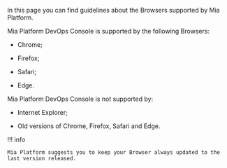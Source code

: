 
In this page you can find guidelines about the Browsers supported by Mia Platform.

Mia Platform DevOps Console is supported by the following Browsers:

* Chrome;

* Firefox;

* Safari;

* Edge.

Mia Platform DevOps Console is not supported by:

* Internet Explorer;

* Old versions of Chrome, Firefox, Safari and Edge.

!!! info

    Mia Platform suggests you to keep your Browser always updated to the last version released.


